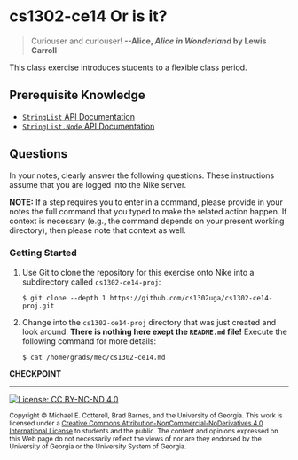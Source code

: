 # cs1302-ce14 Or is it?

> Curiouser and curiouser!
> **--Alice, _Alice in Wonderland_ by Lewis Carroll**

This class exercise introduces students to a flexible class period.

## Prerequisite Knowledge

* [`StringList` API Documentation](http://cobweb.cs.uga.edu/~mec/cs1302/listadt-api/cs1302/listadt/StringList.html)
* [`StringList.Node` API Documentation](http://cobweb.cs.uga.edu/~mec/cs1302/listadt-api/cs1302/listadt/StringList.Node.html)

## Questions

In your notes, clearly answer the following questions. These instructions assume that you are 
logged into the Nike server. 

**NOTE:** If a step requires you to enter in a command, please provide in your notes the full 
command that you typed to make the related action happen. If context is necessary (e.g., the 
command depends on your present working directory), then please note that context as well.

### Getting Started

1. Use Git to clone the repository for this exercise onto Nike into a subdirectory called `cs1302-ce14-proj`:

   ```
   $ git clone --depth 1 https://github.com/cs1302uga/cs1302-ce14-proj.git
   ```

1. Change into the `cs1302-ce14-proj` directory that was just created and look around. 
   **There is nothing here exept the `README.md` file!** 
   Execute the following command for more details:
   
   ```
   $ cat /home/grads/mec/cs1302-ce14.md
   ```

**CHECKPOINT**

<hr/>

[![License: CC BY-NC-ND 4.0](https://img.shields.io/badge/License-CC%20BY--NC--ND%204.0-lightgrey.svg)](http://creativecommons.org/licenses/by-nc-nd/4.0/)

<small>
Copyright &copy; Michael E. Cotterell, Brad Barnes, and the University of Georgia.
This work is licensed under a <a rel="license" href="http://creativecommons.org/licenses/by-nc-nd/4.0/">Creative Commons Attribution-NonCommercial-NoDerivatives 4.0 International License</a> to students and the public.
The content and opinions expressed on this Web page do not necessarily reflect the views of nor are they endorsed by the University of Georgia or the University System of Georgia.
</small>
